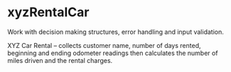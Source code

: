 # xyzRentalCar

Work with decision making structures, error handling and input validation.

XYZ Car Rental – collects customer name, number of days rented, beginning and ending odometer readings then calculates the number of miles driven and the rental charges.
